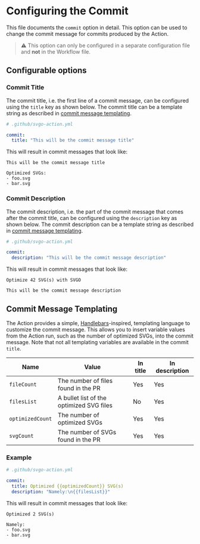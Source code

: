 # Configuring the Commit

This file documents the `commit` option in detail. This option can be used to
change the commit message for commits produced by the Action.

> :warning: This option can only be configured in a separate configuration file
> and **not** in the Workflow file.

## Configurable options

### Commit Title

The commit title, i.e. the first line of a commit message, can be configured
using the `title` key as shown below. The commit title can be a template string
as described in [commit message templating].

```yaml
# .github/svgo-action.yml

commit:
  title: "This will be the commit message title"
```

This will result in commit messages that look like:

```git
This will be the commit message title

Optimized SVGs:
- foo.svg
- bar.svg
```

### Commit Description

The commit description, i.e. the part of the commit message that comes after the
commit title, can be configured using the `description` key as shown below. The
commit description can be a template string as described in [commit message
templating].

```yaml
# .github/svgo-action.yml

commit:
  description: "This will be the commit message description"
```

This will result in commit messages that look like:

```git
Optimize 42 SVG(s) with SVGO

This will be the commit message description
```

## Commit Message Templating

The Action provides a simple, [Handlebars]-inspired, templating language to
customize the commit message. This allows you to insert variable values from the
Action run, such as the number of optimized SVGs, into the commit message. Note
that not all templating variables are available in the commit `title`.

| Name             | Value                                    | In title | In description |
| ---------------- | ---------------------------------------- | -------- | -------------- |
| `fileCount`      | The number of files found in the PR      | Yes      | Yes            |
| `filesList`      | A bullet list of the optimized SVG files | No       | Yes            |
| `optimizedCount` | The number of optimized SVGs             | Yes      | Yes            |
| `svgCount`       | The number of SVGs found in the PR       | Yes      | Yes            |

### Example

```yaml
# .github/svgo-action.yml

commit:
  title: Optimized {{optimizedCount}} SVG(s)
  description: "Namely:\n{{filesList}}"
```

This will result in commit messages that look like:

```git
Optimized 2 SVG(s)

Namely:
- foo.svg
- bar.svg
```

[commit message templating]: #commit-message-templating
[handlebars]: https://handlebarsjs.com/
